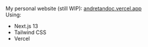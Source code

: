 My personal website (still WIP):
[andretandoc.vercel.app](https://andretandoc.vercel.app/) <br />
Using: <br />
- Next.js 13
- Tailwind CSS
- Vercel
